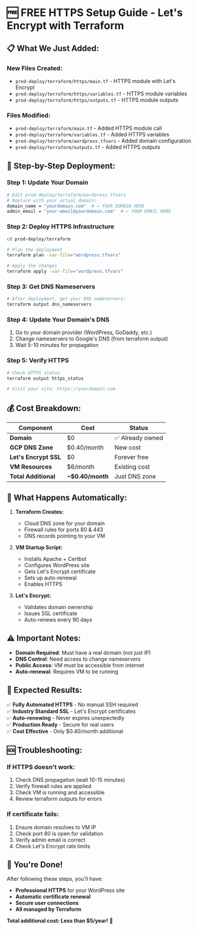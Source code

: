 # 🆓 FREE HTTPS Setup Guide - Let's Encrypt with Terraform

## 📋 **What We Just Added:**

### **New Files Created:**
- `prod-deploy/terraform/https/main.tf` - HTTPS module with Let's Encrypt
- `prod-deploy/terraform/https/variables.tf` - HTTPS module variables
- `prod-deploy/terraform/https/outputs.tf` - HTTPS module outputs

### **Files Modified:**
- `prod-deploy/terraform/main.tf` - Added HTTPS module call
- `prod-deploy/terraform/variables.tf` - Added HTTPS variables
- `prod-deploy/terraform/wordpress.tfvars` - Added domain configuration
- `prod-deploy/terraform/outputs.tf` - Added HTTPS outputs

## 🚀 **Step-by-Step Deployment:**

### **Step 1: Update Your Domain**
```bash
# Edit prod-deploy/terraform/wordpress.tfvars
# Replace with your actual domain:
domain_name = "yourdomain.com"  # ← YOUR DOMAIN HERE
admin_email = "your-email@yourdomain.com"  # ← YOUR EMAIL HERE
```

### **Step 2: Deploy HTTPS Infrastructure**
```bash
cd prod-deploy/terraform

# Plan the deployment
terraform plan -var-file="wordpress.tfvars"

# Apply the changes
terraform apply -var-file="wordpress.tfvars"
```

### **Step 3: Get DNS Nameservers**
```bash
# After deployment, get your DNS nameservers:
terraform output dns_nameservers
```

### **Step 4: Update Your Domain's DNS**
1. Go to your domain provider (WordPress, GoDaddy, etc.)
2. Change nameservers to Google's DNS (from terraform output)
3. Wait 5-10 minutes for propagation

### **Step 5: Verify HTTPS**
```bash
# Check HTTPS status
terraform output https_status

# Visit your site: https://yourdomain.com
```

## 💰 **Cost Breakdown:**

| Component | Cost | Status |
|-----------|------|---------|
| **Domain** | $0 | ✅ Already owned |
| **GCP DNS Zone** | $0.40/month | New cost |
| **Let's Encrypt SSL** | $0 | Forever free |
| **VM Resources** | $6/month | Existing cost |
| **Total Additional** | **~$0.40/month** | Just DNS zone |

## 🔧 **What Happens Automatically:**

1. **Terraform Creates:**
   - Cloud DNS zone for your domain
   - Firewall rules for ports 80 & 443
   - DNS records pointing to your VM

2. **VM Startup Script:**
   - Installs Apache + Certbot
   - Configures WordPress site
   - Gets Let's Encrypt certificate
   - Sets up auto-renewal
   - Enables HTTPS

3. **Let's Encrypt:**
   - Validates domain ownership
   - Issues SSL certificate
   - Auto-renews every 90 days

## ⚠️ **Important Notes:**

- **Domain Required**: Must have a real domain (not just IP)
- **DNS Control**: Need access to change nameservers
- **Public Access**: VM must be accessible from internet
- **Auto-renewal**: Requires VM to be running

## 🎯 **Expected Results:**

✅ **Fully Automated HTTPS** - No manual SSH required  
✅ **Industry Standard SSL** - Let's Encrypt certificates  
✅ **Auto-renewing** - Never expires unexpectedly  
✅ **Production Ready** - Secure for real users  
✅ **Cost Effective** - Only $0.40/month additional  

## 🆘 **Troubleshooting:**

### **If HTTPS doesn't work:**
1. Check DNS propagation (wait 10-15 minutes)
2. Verify firewall rules are applied
3. Check VM is running and accessible
4. Review terraform outputs for errors

### **If certificate fails:**
1. Ensure domain resolves to VM IP
2. Check port 80 is open for validation
3. Verify admin email is correct
4. Check Let's Encrypt rate limits

## 🎉 **You're Done!**

After following these steps, you'll have:
- **Professional HTTPS** for your WordPress site
- **Automatic certificate renewal**
- **Secure user connections**
- **All managed by Terraform**

**Total additional cost: Less than $5/year!** 🚀
